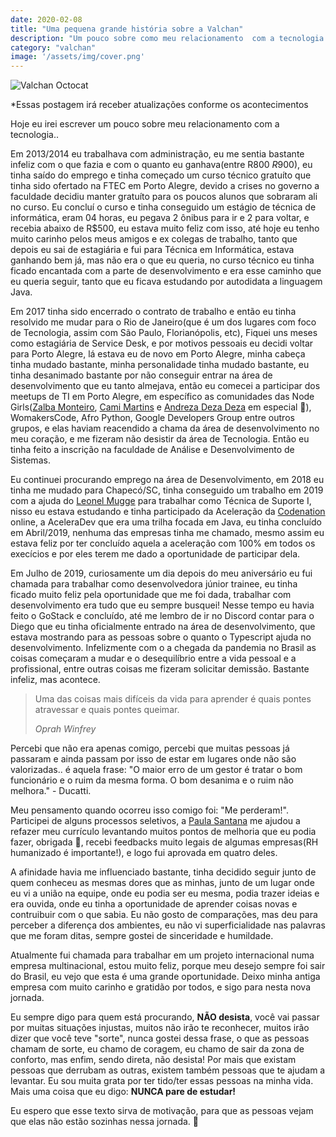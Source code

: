 ```yaml
---
date: 2020-02-08
title: "Uma pequena grande história sobre a Valchan"
description: "Um pouco sobre como meu relacionamento  com a tecnologia começou."
category: "valchan"
image: '/assets/img/cover.png'
---
```


<div class="smallSize">

![Valchan Octocat](/assets/img/octocatValchan.png)

</div>

*Essas postagem irá receber atualizações conforme os acontecimentos

Hoje eu irei escrever um pouco sobre meu relacionamento com a tecnologia..  

Em 2013/2014 eu trabalhava com administração, eu me sentia bastante infeliz com o que fazia e com o quanto eu ganhava(entre R$800 ~ R$900), eu tinha saído do emprego e tinha começado um curso técnico gratuíto que tinha sido ofertado na FTEC em Porto Alegre, devido a crises no governo a faculdade decidiu manter gratuíto para os poucos alunos que sobraram ali no curso. Eu concluí o curso e tinha conseguido um estágio de técnica de informática, eram 04 horas, eu pegava 2 ônibus para ir e 2 para voltar, e recebia abaixo de R$500, eu estava muito feliz com isso, até hoje eu tenho muito carinho pelos meus amigos e ex colegas de trabalho, tanto que depois eu sai de estagiária e fui para Técnica em Informática, estava ganhando bem já, mas não era o que eu queria, no curso técnico eu tinha ficado encantada com a parte de desenvolvimento e era esse caminho que eu queria seguir, tanto que eu ficava estudando por autodidata a linguagem Java. 

Em 2017 tinha sido encerrado o contrato de trabalho e então eu tinha resolvido me mudar para o Rio de Janeiro(que é um dos lugares com foco de Tecnologia, assim com São Paulo, Florianópolis, etc), Fiquei uns meses como estagiária de Service Desk, e por motivos pessoais eu decidi voltar para Porto Alegre, lá estava eu de novo em Porto Alegre, minha cabeça tinha mudado bastante, minha personalidade tinha mudado bastante, eu tinha desanimado bastante por não conseguir entrar na área de desenvolvimento que eu tanto almejava, então eu comecei a participar dos meetups de TI em Porto Alegre, em específico as comunidades das Node Girls(<a href="https://www.facebook.com/zalba.monteiro" target="_blank" rel="noopener noreferrer">Zalba Monteiro</a>, <a href="https://www.facebook.com/profile.php?id=100009106231893" target="_blank" rel="noopener noreferrer">Cami Martins</a> e <a href="https://www.facebook.com/andrezaar" target="_blank" rel="noopener noreferrer">Andreza Deza Deza</a> em especial 💙), WomakersCode, Afro Python, Google Developers Group entre outros grupos, e elas haviam reacendido a chama da área de desenvolvimento no meu coração, e me fizeram não desistir da área de Tecnologia. Então eu tinha feito a inscrição na faculdade de Análise e Desenvolvimento de Sistemas. 

Eu continuei procurando emprego na área de Desenvolvimento, em 2018 eu tinha me mudado para Chapecó/SC, tinha conseguido um trabalho em 2019 com a ajuda do <a href="https://www.facebook.com/leonel.mugge" target="_blank" rel="noopener noreferrer">Leonel Mugge</a> para trabalhar como Técnica de Suporte I, nisso eu estava estudando e tinha participado da Aceleração da <a href="https://www.facebook.com/dev.codenation" target="_blank" rel="noopener noreferrer">Codenation</a> online, a AceleraDev que era uma trilha focada em Java, eu tinha concluído em Abril/2019, nenhuma das empresas tinha me chamado, mesmo assim eu estava feliz por ter concluído aquela a aceleração com 100% em todos os execícios e por eles terem me dado a oportunidade de participar dela.

Em Julho de 2019, curiosamente um dia depois do meu aniversário eu fui chamada para trabalhar como desenvolvedora júnior trainee, eu tinha ficado muito feliz pela oportunidade que me foi dada, trabalhar com desenvolvimento era tudo que eu sempre busquei! Nesse tempo eu havia feito o GoStack e concluído, até me lembro de ir no Discord contar para o Diego que eu tinha oficialmente entrado na área de desenvolvimento, que estava mostrando para as pessoas sobre o quanto o Typescript ajuda no desenvolvimento. Infelizmente com o a chegada da pandemia no Brasil as coisas começaram a mudar e o desequilíbrio entre a vida pessoal e a profissional, entre outras coisas me fizeram solicitar demissão. Bastante infeliz, mas acontece.

<blockquote>  
  <p>Uma das coisas mais difíceis da vida para aprender é quais pontes atravessar e quais pontes queimar.</p>
  <cite>Oprah Winfrey</cite>
</blockquote>

Percebi que não era apenas comigo, percebi que muitas pessoas já passaram e ainda passam por isso de estar em lugares onde não são valorizadas.. é aquela frase: "O maior erro de um gestor é tratar o bom funcionário e o ruim da mesma forma. O bom desanima e o ruim não melhora." - Ducatti.

Meu pensamento quando ocorreu isso comigo foi: "Me perderam!". Participei de alguns processos seletivos, a <a href="https://www.facebook.com/paulasanrosa13" target="_blank" rel="noopener noreferrer">Paula Santana</a> me ajudou a refazer meu currículo levantando muitos pontos de melhoria que eu podia fazer, obrigada 💙, recebi feedbacks muito legais de algumas empresas(RH humanizado é importante!), e logo fui aprovada em quatro deles. 

A afinidade havia me influenciado bastante, tinha decidido seguir junto de quem conheceu as mesmas dores que as minhas, junto de um lugar onde eu vi a união na equipe, onde eu podia ser eu mesma, podia trazer ideias e era ouvida, onde eu tinha a oportunidade de aprender coisas novas e contruibuir com o que sabia. Eu não gosto de comparações, mas deu para perceber a diferença dos ambientes, eu não vi superficialidade nas palavras que me foram ditas, sempre gostei de sinceridade e humildade.

Atualmente fui chamada para trabalhar em um projeto internacional numa empresa multinacional, estou muito feliz, porque meu desejo sempre foi sair do Brasil, eu vejo que esta é uma grande oportunidade. Deixo minha antiga empresa com muito carinho e gratidão por todos, e sigo para nesta nova jornada.

Eu sempre digo para quem está procurando, <b>NÃO desista</b>, você vai passar por muitas situações injustas, muitos não irão te reconhecer, muitos irão dizer que você teve "sorte", nunca gostei dessa frase, o que as pessoas chamam de sorte, eu chamo de coragem, eu chamo de sair da zona de conforto, mas enfim, sendo direta, não desista! Por mais que existam pessoas que derrubam as outras, existem também pessoas que te ajudam a levantar. Eu sou muita grata por ter tido/ter essas pessoas na minha vida. Mais uma coisa que eu digo: <b>NUNCA pare de estudar!</b>

Eu espero que esse texto sirva de motivação, para que as pessoas vejam que elas não estão sozinhas nessa jornada. 💙

